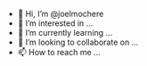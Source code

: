 - 👋 Hi, I’m @joelmochere
- 👀 I’m interested in ...
- 🌱 I’m currently learning ...
- 💞️ I’m looking to collaborate on ...
- 📫 How to reach me ...

<!---
joelmochere/joelmochere is a ✨ special ✨ repository because its `README.md` (this file) appears on your GitHub profile.
You can click the Preview link to take a look at your changes.
--->

